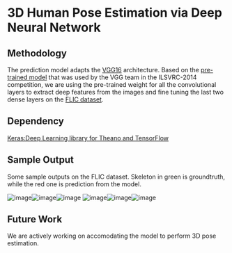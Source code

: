 # 3D Human Pose Estimation via Deep Neural Network

## Methodology
The prediction model adapts the [VGG16](https://arxiv.org/abs/1409.1556) architecture. Based on the [pre-trained model](https://gist.github.com/baraldilorenzo/07d7802847aaad0a35d3) that was used by the VGG team in the ILSVRC-2014 competition, we are using the pre-trained weight for all the convolutional layers to extract deep features from the images and fine tuning the last two dense layers on the [FLIC dataset](http://bensapp.github.io/flic-dataset.html). 

## Dependency
[Keras:Deep Learning library for Theano and TensorFlow](https://keras.io/)

## Sample Output
Some sample outputs on the FLIC dataset. Skeleton in green is groundtruth, while the red one is prediction from the model.

![image](https://cloud.githubusercontent.com/assets/11875272/20765529/ba69fbcc-b700-11e6-8b8f-24e0b6138ef0.png)![image](https://cloud.githubusercontent.com/assets/11875272/20765528/ba69eeca-b700-11e6-8a84-25a0ae32c3ad.png)![image](https://cloud.githubusercontent.com/assets/11875272/20765531/ba6ccece-b700-11e6-8d11-b9d371cdeb59.png)
![image](https://cloud.githubusercontent.com/assets/11875272/20765530/ba6b4a40-b700-11e6-919f-44949a85d89d.jpg)![image](https://cloud.githubusercontent.com/assets/11875272/20765532/ba713400-b700-11e6-8f05-866eff7ae022.jpg)![image](https://cloud.githubusercontent.com/assets/11875272/20765533/ba748574-b700-11e6-957e-bc528960cd40.jpg)

## Future Work
We are actively working on accomodating the model to perform 3D pose estimation.
